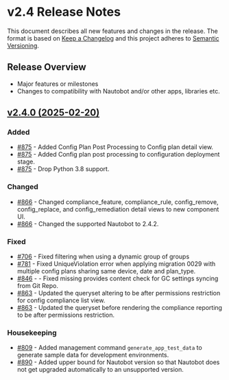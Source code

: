 
# v2.4 Release Notes

This document describes all new features and changes in the release. The format is based on [Keep a
Changelog](https://keepachangelog.com/en/1.0.0/) and this project adheres to [Semantic
Versioning](https://semver.org/spec/v2.0.0.html).

## Release Overview

- Major features or milestones
- Changes to compatibility with Nautobot and/or other apps, libraries etc.

## [v2.4.0 (2025-02-20)](https://github.com/nautobot/nautobot-app-golden-config/releases/tag/v2.4.0)

### Added

- [#875](https://github.com/nautobot/nautobot-app-golden-config/issues/875) - Added Config Plan Post Processing to Config plan detail view.
- [#875](https://github.com/nautobot/nautobot-app-golden-config/issues/875) - Added Config plan post processing to configuration deployment stage.
- [#875](https://github.com/nautobot/nautobot-app-golden-config/issues/875) - Drop Python 3.8 support.

### Changed

- [#866](https://github.com/nautobot/nautobot-app-golden-config/issues/866) - Changed compliance_feature, compliance_rule, config_remove, config_replace, and config_remediation detail views to new component UI.
- [#866](https://github.com/nautobot/nautobot-app-golden-config/issues/866) - Changed the supported Nautobot to 2.4.2.

### Fixed

- [#706](https://github.com/nautobot/nautobot-app-golden-config/issues/706) - Fixed filtering when using a dynamic group of groups
- [#781](https://github.com/nautobot/nautobot-app-golden-config/issues/781) - Fixed UniqueViolation error when applying migration 0029 with multiple config plans sharing same device, date and plan_type.
- [#846](https://github.com/nautobot/nautobot-app-golden-config/issues/846) - - Fixed missing provides content check for GC settings syncing from Git Repo.
- [#863](https://github.com/nautobot/nautobot-app-golden-config/issues/863) - Updated the queryset altering to be after permissions restriction for config compliance list view.
- [#863](https://github.com/nautobot/nautobot-app-golden-config/issues/863) - Updated the queryset before rendering the compliance reporting to be after permissions restriction.

### Housekeeping

- [#809](https://github.com/nautobot/nautobot-app-golden-config/issues/809) - Added management command `generate_app_test_data` to generate sample data for development environments.
- [#890](https://github.com/nautobot/nautobot-app-golden-config/issues/890) - Added upper bound for Nautobot version so that Nautobot does not get upgraded automatically to an unsupported version.
